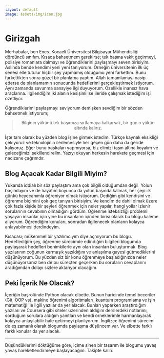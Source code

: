 ```yaml
---
layout: default
image: assets/img/icon.jpg
---
```


# Girizgah

Merhabalar, ben Enes. Kocaeli Üniversitesi Bilgisayar Mühendisliği dördüncü sınıfım. Kısaca bahsetmem gerekirse; tek başına vakit geçirmeyi, polisiye romanlara dalmayı ve öğrendiklerini paylaşmayı seven birisiyim. Aslında bende kendimi yeni yeni tanıyorum. Örneğin üniversitenin ilk üç senesi elle tutulur hiçbir şey yapmamış olduğumu yeni farkettim. Bunu farkettikten sonra güzel bir planlama yaptım. Allah tamamlamayı nasip ederse de planlamamın sonucunda hedeflerimi gerçekleştirmek istiyorum. Aynı zamanda savunma sanayiye ilgi duyuyorum. Özellikle inansız hava araçlarına. İlgilendiğim iki alanın kesişimi ise ileride çalışmak istediğim işi özetliyor.

Öğrendiklerimi paylaşmayı seviyorum demişken sevdiğim bir sözden bahsetmek istiyorum;

<blockquote style="text-align: center;">
Bilginin yükünü tek başımıza sırtlamaya kalkarsak, bir gün o yükün altında kalırız.
</blockquote>

İşte tam olarak bu yüzden blog işine girmek istedim. Türkçe kaynak eksikliği çekiyoruz ve teknolojinin ilerlemesiyle her geçen gün daha da geride kalıyoruz. Eğer bunu başkaları yapmıyorsa, biz elimizi taşın altına koyalım ve geleceğimizi şekillendirelim. Yazıyı okuyan herkesin harekete geçmesi için nacizane çağrımdır.

## Blog Açacak Kadar Bilgili Miyim?

Yukarıda iddialı bir söz paylaştım ama çok bilgili olduğumdan değil. Yolun başındayım ve de hayatım boyunca da yolun başında kalmak, her şeyi ilk günkü heyecanımla öğreniyor olmak istiyorum. Dediğim gibi kendisini ve öğrenme biçimini çok geç tanıyan birisiyim. Ve kendim de dahil olmak üzere çok fazla kişide bir şeyleri öğrenmek için neler yapılır, hangi yollar izlenir sorularının cevabının olmadığını gördüm. Öğrenme isteksizliği problemi yaşayan insanlar için yine bu insanların içinden birisi olarak bu blogu kaleme alıyorum. Öğrendiğim konuları, sonradan ilgilenecek olanların kolayca anlayabilmesi derdindeyim.

Kısacası; mükemmel bir yazılımcıyım diye açmıyorum bu blogu. Hedeflediğim şey, öğrenme sürecimde edindiğim bilgileri blogumda paylaşarak hedefleri benimkilerle aynı olan insanları buluşturmak. Blog yazılarının çoğunun karmaşık yazıldığını ve anlaşılma gayesi gütmediklerini düşünüyorum. Bu yüzden siz bir konu öğrenmeye başladığınızda neler düşünüyorsanız ben de bu süreçten geçerken bu soruların cevaplarını aradığımdan dolayı sizlere aktarıyor olacağım.

## Peki İçerik Ne Olacak?

İçeriğin başrolünde Python olacak elbette. Bunun haricinde temel beceriler (Git, OOP vs), makine öğrenimi algoritmaları, kuantum programlama ve işin matematiği ile ilgili yazılar da yer alacak. Bunları yaparken araştırdığım yazıları ve Coursera gibi siteler üzerinden aldığım derslerdeki notlarımı, sorduğum sorulara aldığım yanıtları ve kendi örneklerimle harmanlayarak kolayca anlaşılabilir hale getirmeyi planlıyorum. İngilizce öğrenimi sürecimi de eş zamanlı olarak blogumda paylaşma düşüncem var. Ve elbette farklı farklı konular da yer alacak.

<hr class="three-dot">

Düşündüklerimi döktüğüme göre, içime sinen bir tasarım ile blogumu yavaş yavaş hareketlendirmeye başlayacağım. Takipte kalın.